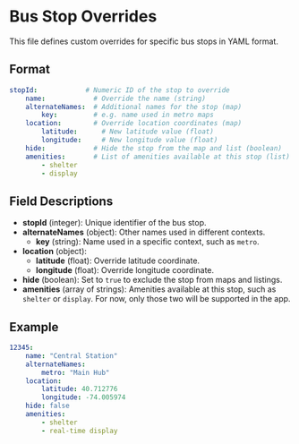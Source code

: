 # Bus Stop Overrides

This file defines custom overrides for specific bus stops in YAML format.

## Format

```yaml
stopId:            # Numeric ID of the stop to override
    name:            # Override the name (string)
    alternateNames:  # Additional names for the stop (map)
        key:         # e.g. name used in metro maps
    location:        # Override location coordinates (map)
        latitude:      # New latitude value (float)
        longitude:     # New longitude value (float)
    hide:            # Hide the stop from the map and list (boolean)
    amenities:       # List of amenities available at this stop (list)
        - shelter
        - display
```

## Field Descriptions

- **stopId** (integer): Unique identifier of the bus stop.  
- **alternateNames** (object): Other names used in different contexts.
    - **key** (string): Name used in a specific context, such as `metro`.
- **location** (object):
    - **latitude** (float): Override latitude coordinate.  
    - **longitude** (float): Override longitude coordinate.  
- **hide** (boolean): Set to `true` to exclude the stop from maps and listings.  
- **amenities** (array of strings): Amenities available at this stop, such as `shelter` or `display`. For now, only those two will be supported in the app.

## Example

```yaml
12345:
    name: "Central Station"
    alternateNames:
        metro: "Main Hub"
    location:
        latitude: 40.712776
        longitude: -74.005974
    hide: false
    amenities:
        - shelter
        - real-time display
```
